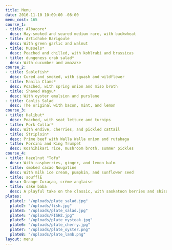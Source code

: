 ```yaml
---
title: Menu
date: 2016-11-10 10:09:00 -08:00
menu_cost: 165
course_1:
- title: Albacore*
  desc: Hay-smoked and seared medium rare, with buckwheat
- title: Artichoke Barigoule
  desc: With green garlic and walnut
- title: Mussels*
  desc: Poached and chilled, with kohlrabi and brassicas
- title: dungeness crab salad*
  desc: With cucumber and amazake
course_2:
- title: Sablefish*
  desc: Cured and smoked, with squash and wildflower
- title: Manila Clams*
  desc: Poached, with spring onion and miso broth
- title: Shaved Wagyu*
  desc: With oyster emulsion and purslane
- title: Canlis Salad
  desc: The original with bacon, mint, and lemon
course_3:
- title: Halibut*
  desc: Poached, with seat lettuce and turnips
- title: Pork Collar*
  desc: With endive, cherries, and pickled cattail
- title: Striploin*
  desc: Prime beef with Walla Walla onion and rutabaga
- title: Porcini and King Trumpet
  desc: Koshihikari rice, mushroom broth, summer pickles
course_4:
- title: Hazelnut "Tofu"
  desc: With raspberries, ginger, and lemon balm
- title: smoked cacao Nougatine
  desc: With milk ice cream, pumpkin, and sunflower seed
- title: soufflÉ
  desc: Orange Curaçao, crème anglaise
- title: saké baba
  desc: A playful take on the classic, with saskatoon berries and shiso
plates:
  plate1: "/uploads/plate_salad.jpg"
  plate2: "/uploads/fish.jpg"
  plate3: "/uploads/plate_salad.jpg"
  plate4: "/uploads/FISH2.jpg"
  plate5: "/uploads/plate_nysteak.jpg"
  plate6: "/uploads/plate_cherry.jpg"
  plate7: "/uploads/plate_oyster.png"
  plate8: "/uploads/plate_lamb.png"
layout: menu
---
```


